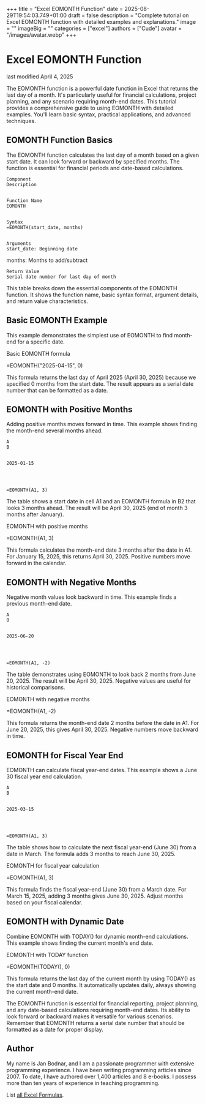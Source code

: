 +++
title = "Excel EOMONTH Function"
date = 2025-08-29T19:54:03.749+01:00
draft = false
description = "Complete tutorial on Excel EOMONTH function with detailed examples and explanations."
image = ""
imageBig = ""
categories = ["excel"]
authors = ["Cude"]
avatar = "/images/avatar.webp"
+++

# Excel EOMONTH Function

last modified April 4, 2025

The EOMONTH function is a powerful date function in Excel that 
returns the last day of a month. It's particularly useful for financial 
calculations, project planning, and any scenario requiring month-end dates. 
This tutorial provides a comprehensive guide to using EOMONTH with 
detailed examples. You'll learn basic syntax, practical applications, and 
advanced techniques.

## EOMONTH Function Basics

The EOMONTH function calculates the last day of a month based on a 
given start date. It can look forward or backward by specified months. The 
function is essential for financial periods and date-based calculations.

  
    Component
    Description
  
  
    Function Name
    EOMONTH
  
  
    Syntax
    =EOMONTH(start_date, months)
  
  
    Arguments
    start_date: Beginning date
months: Months to add/subtract
  
  
    Return Value
    Serial date number for last day of month
  

This table breaks down the essential components of the EOMONTH
function. It shows the function name, basic syntax format, argument details, 
and return value characteristics.

## Basic EOMONTH Example

This example demonstrates the simplest use of EOMONTH to find month-end for a 
specific date.

Basic EOMONTH formula
  

=EOMONTH("2025-04-15", 0)

This formula returns the last day of April 2025 (April 30, 2025) because we 
specified 0 months from the start date. The result appears as a serial date 
number that can be formatted as a date.

## EOMONTH with Positive Months

Adding positive months moves forward in time. This example shows finding the 
month-end several months ahead.

  
    A
    B
  
  
    2025-01-15
    
  
  
    
    =EOMONTH(A1, 3)
  

The table shows a start date in cell A1 and an EOMONTH formula in B2 that looks 
3 months ahead. The result will be April 30, 2025 (end of month 3 months after 
January).

EOMONTH with positive months
  

=EOMONTH(A1, 3)

This formula calculates the month-end date 3 months after the date in A1. For 
January 15, 2025, this returns April 30, 2025. Positive numbers move forward 
in the calendar.

## EOMONTH with Negative Months

Negative month values look backward in time. This example finds a previous 
month-end date.

  
    A
    B
  
  
    2025-06-20
    
  
  
    
    =EOMONTH(A1, -2)
  

The table demonstrates using EOMONTH to look back 2 months from June 20, 2025. 
The result will be April 30, 2025. Negative values are useful for historical 
comparisons.

EOMONTH with negative months
  

=EOMONTH(A1, -2)

This formula returns the month-end date 2 months before the date in A1. For 
June 20, 2025, this gives April 30, 2025. Negative numbers move backward in 
time.

## EOMONTH for Fiscal Year End

EOMONTH can calculate fiscal year-end dates. This example shows a June 30 
fiscal year end calculation.

  
    A
    B
  
  
    2025-03-15
    
  
  
    
    =EOMONTH(A1, 3)
  

The table shows how to calculate the next fiscal year-end (June 30) from a date 
in March. The formula adds 3 months to reach June 30, 2025.

EOMONTH for fiscal year calculation
  

=EOMONTH(A1, 3)

This formula finds the fiscal year-end (June 30) from a March date. For March 
15, 2025, adding 3 months gives June 30, 2025. Adjust months based on your 
fiscal calendar.

## EOMONTH with Dynamic Date

Combine EOMONTH with TODAY() for dynamic month-end calculations. This example 
shows finding the current month's end date.

EOMONTH with TODAY function
  

=EOMONTH(TODAY(), 0)

This formula returns the last day of the current month by using TODAY() as the 
start date and 0 months. It automatically updates daily, always showing the 
current month-end date.

The EOMONTH function is essential for financial reporting, project 
planning, and any date-based calculations requiring month-end dates. Its 
ability to look forward or backward makes it versatile for various scenarios. 
Remember that EOMONTH returns a serial date number that should be formatted as 
a date for proper display.

## Author

My name is Jan Bodnar, and I am a passionate programmer with extensive
programming experience. I have been writing programming articles since 2007.
To date, I have authored over 1,400 articles and 8 e-books. I possess more
than ten years of experience in teaching programming.

List [all Excel Formulas](/all/#excel).